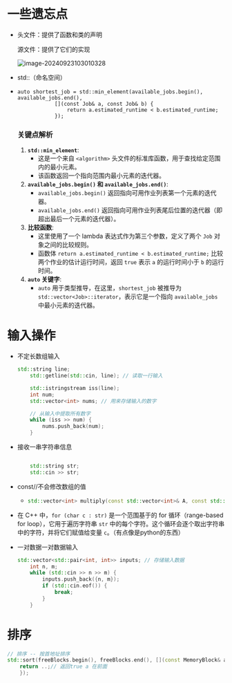 # 一些遗忘点

- 头文件：提供了函数和类的声明

  源文件：提供了它们的实现

  ![image-20240923103010328](C:\Users\honor\AppData\Roaming\Typora\typora-user-images\image-20240923103010328.png)

- std::（命名空间）

- ```
  auto shortest_job = std::min_element(available_jobs.begin(), available_jobs.end(),
              [](const Job& a, const Job& b) {
                  return a.estimated_runtime < b.estimated_runtime;
              });
  ```

  ### 关键点解析

  1. **`std::min_element`**:
     - 这是一个来自 `<algorithm>` 头文件的标准库函数，用于查找给定范围内的最小元素。
     - 该函数返回一个指向范围内最小元素的迭代器。
  2. **`available_jobs.begin()` 和 `available_jobs.end()`**:
     - `available_jobs.begin()` 返回指向可用作业列表第一个元素的迭代器。
     - `available_jobs.end()` 返回指向可用作业列表尾后位置的迭代器（即超出最后一个元素的迭代器）。
  3. **比较函数**:
     - 这里使用了一个 lambda 表达式作为第三个参数，定义了两个 `Job` 对象之间的比较规则。
     - 函数体 `return a.estimated_runtime < b.estimated_runtime;` 比较两个作业的估计运行时间，返回 `true` 表示 `a` 的运行时间小于 `b` 的运行时间。
  4. **`auto` 关键字**:
     - `auto` 用于类型推导，在这里，`shortest_job` 被推导为 `std::vector<Job>::iterator`，表示它是一个指向 `available_jobs` 中最小元素的迭代器。

# 输入操作

- 不定长数组输入

  ```c++
  std::string line;
      std::getline(std::cin, line); // 读取一行输入
  
      std::istringstream iss(line);
      int num;
      std::vector<int> nums; // 用来存储输入的数字
  
      // 从输入中提取所有数字
      while (iss >> num) {
          nums.push_back(num);
      }
  ```

- 接收一串字符串信息

  ```c++
  
      std::string str;
      std::cin >> str;
  
  ```

  

- const//不会修改数组的值

  - ```cpp
    std::vector<int> multiply(const std::vector<int>& A, const std::vector<int>& B)
    ```


- 在 C++ 中，`for (char c : str)` 是一个范围基于的 for 循环（range-based for loop），它用于遍历字符串 `str` 中的每个字符。这个循环会逐个取出字符串中的字符，并将它们赋值给变量 `c`。（有点像是python的东西）

- 一对数据一对数据输入

  ```cpp
  std::vector<std::pair<int, int>> inputs; // 存储输入数据
      int n, m;
      while (std::cin >> n >> m) {
          inputs.push_back({n, m});
          if (std::cin.eof()) {
              break;
          }
      }
  ```

# 排序

```c++
// 排序 -- 按首地址排序
std::sort(freeBlocks.begin(), freeBlocks.end(), [](const MemoryBlock& a, const MemoryBlock& b) {
	return ..;// 返回true a 在前面
    });
```

